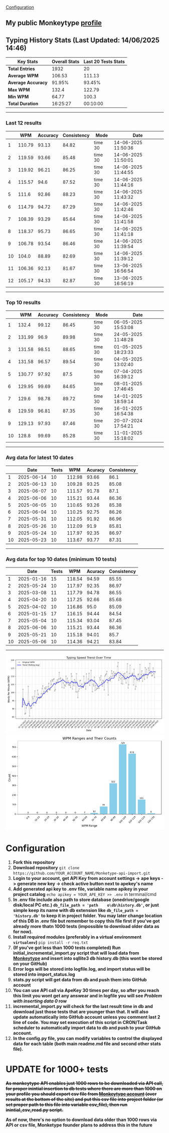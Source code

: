 
[Configuration](#configuration)
## My public Monkeytype [profile](https://monkeytype.com/profile/zp14)


        
## Typing History Stats (Last Updated: 14/06/2025 14:46)

| **Key Stats**               | **Overall Stats**       | **Last 20 Tests Stats**  |
|--------------------------|-------------------------|--------------------------|
| **Total Entries**        | 1932           | 20                       |
| **Average WPM**          | 106.53           | 111.13    |
| **Average Accuracy**     | 91.95%          | 93.45%   |
| **Max WPM**              | 132.4               | 122.79        |
| **Min WPM**              | 64.77               | 100.3                        |
| **Total Duration**       | 16:25:27        | 00:10:00                        |


---

### Last 12 results

| | WPM | Accuracy | Consistency | Mode | Date |
| --- | --- | -------- | ----------- | ---- | --------- |
| 1 | 110.79 | 93.13 | 84.82 | time 30 | 14-06-2025 11:50:36 |
| 2 | 119.59 | 93.66 | 85.48 | time 30 | 14-06-2025 11:50:01 |
| 3 | 119.92 | 96.21 | 86.25 | time 30 | 14-06-2025 11:44:55 |
| 4 | 115.57 | 94.6 | 87.52 | time 30 | 14-06-2025 11:44:16 |
| 5 | 111.6 | 92.86 | 88.23 | time 30 | 14-06-2025 11:43:32 |
| 6 | 114.79 | 94.72 | 87.29 | time 30 | 14-06-2025 11:42:46 |
| 7 | 108.39 | 93.29 | 85.64 | time 30 | 14-06-2025 11:41:58 |
| 8 | 118.37 | 95.73 | 86.65 | time 30 | 14-06-2025 11:41:18 |
| 9 | 106.78 | 93.54 | 86.46 | time 30 | 14-06-2025 11:39:54 |
| 10 | 104.0 | 88.89 | 82.69 | time 30 | 14-06-2025 11:39:12 |
| 11 | 106.36 | 92.13 | 81.67 | time 30 | 13-06-2025 16:56:54 |
| 12 | 105.17 | 94.33 | 82.87 | time 30 | 13-06-2025 16:56:19 |


 --- 

### Top 10 results

| | WPM | Accuracy | Consistency | Mode | Date |
| --- | --- | -------- | ----------- | ---- | --------- |
| 1 | 132.4 | 99.12 | 86.45 | time 30 | 06-05-2025 15:53:08 |
| 2 | 131.99 | 96.9 | 89.98 | time 30 | 24-05-2025 11:48:28 |
| 3 | 131.58 | 98.51 | 88.65 | time 30 | 01-05-2025 18:23:33 |
| 4 | 131.58 | 96.57 | 89.54 | time 30 | 04-05-2025 13:02:40 |
| 5 | 130.77 | 97.92 | 87.5 | time 30 | 07-04-2025 16:39:12 |
| 6 | 129.95 | 99.69 | 84.65 | time 30 | 08-01-2025 17:46:45 |
| 7 | 129.6 | 98.78 | 89.72 | time 30 | 14-01-2025 18:59:14 |
| 8 | 129.59 | 96.81 | 87.35 | time 30 | 16-01-2025 16:54:38 |
| 9 | 129.13 | 97.93 | 87.46 | time 30 | 20-07-2024 17:54:21 |
| 10 | 128.8 | 99.69 | 85.28 | time 30 | 11-01-2025 15:18:02 |


 --- 

### Avg data for latest 10 dates

| | Date | Tests | WPM | Acuracy | Consistency |
| --- | --- | -------- | ----------- | ---- | --------- |
| 1 | 2025-06-14 | 10 | 112.98 | 93.66 | 86.1 |
| 2 | 2025-06-13 | 10 | 109.28 | 93.25 | 85.08 |
| 3 | 2025-06-07 | 10 | 111.57 | 91.78 | 87.1 |
| 4 | 2025-06-06 | 10 | 115.21 | 93.44 | 86.36 |
| 5 | 2025-06-05 | 10 | 110.65 | 93.26 | 85.38 |
| 6 | 2025-06-04 | 10 | 110.25 | 92.75 | 86.26 |
| 7 | 2025-05-31 | 10 | 112.05 | 91.92 | 86.96 |
| 8 | 2025-05-26 | 10 | 112.09 | 91.9 | 85.81 |
| 9 | 2025-05-24 | 10 | 117.97 | 92.35 | 86.97 |
| 10 | 2025-05-23 | 10 | 113.67 | 93.77 | 87.31 |


 --- 

### Avg data for top 10 dates (minimum 10 tests)

| | Date | Tests | WPM | Acuracy | Consistency |
| --- | --- | -------- | ----------- | ---- | --------- |
| 1 | 2025-01-16 | 15 | 118.54 | 94.59 | 85.55 |
| 2 | 2025-05-24 | 10 | 117.97 | 92.35 | 86.97 |
| 3 | 2025-03-08 | 11 | 117.79 | 94.78 | 86.55 |
| 4 | 2025-04-20 | 10 | 117.25 | 92.66 | 85.68 |
| 5 | 2025-04-02 | 10 | 116.86 | 95.0 | 85.09 |
| 6 | 2025-01-15 | 17 | 116.15 | 94.44 | 84.54 |
| 7 | 2025-05-04 | 10 | 115.34 | 93.04 | 87.45 |
| 8 | 2025-06-06 | 10 | 115.21 | 93.44 | 86.36 |
| 9 | 2025-05-21 | 10 | 115.18 | 94.01 | 85.7 |
| 10 | 2025-05-06 | 10 | 114.36 | 94.21 | 83.84 |


 --- 


        
![speed trend](typing_speed_trend.png)
![counted chart](count_tests.png)
# Configuration
1. **Fork this repository** 
2. **Download repository** `git clone https://github.com/YOUR_ACCOUNT_NAME/Monketype-api-import.git`
3. **Login to your account, get API Key from account settings -> ape keys -> generate new key -> check active button next to apekey's name**
4. **Add generated api key to .env file, variable name apikey in your project catalog**  `echo apikey = YOUR_APE_KEY >> .env` in terminal/cmd
5. **In .env file include also path to store database (onedrive/google disk/local PC etc.) `db_file_path = 'path	o\db\history.db'`, or just simple keep its name with db extension like `db_file_path = 'history.db'` to keep it in project folder. You may later change location of this DB in .env file but remember to copy this file first if you've got already more thatn 1000 tests (impossible to download older data as for now).**
6. **Install required modules (preferably in a virtual environment `virtualenv`)** `pip install -r req.txt`
7. **(If you've got less than 1000 tests completed) Run initial_incremental_import.py script that will load data from [Monkeytype](https://monkeytype.com/) and insert into sqllite3 db history.db (this wont be stored on your GitHub)**
8. **Error logs will be stored into logfile.log, and import status will be stored into import_status.log**
9. **stats.py script will get data from db and push them into GitHub account**
10. **You can use API call via ApeKey 30 times per day, so after you reach this limit you wont get any answear and in logfile you will see *Problem with inserting data 0* row**
11. **incremental_import.py will check for the last result time in db and download just those tests that are younger than that. It will also update automatically into GitHub account unless you comment last 2 line of code. You may set execution of this script in CRON/Task scheduler to automatically import data to db and push to your GitHub account.**
12. **In the config.py file, you can modify variables to control the displayed data for each table (both main readme.md file and second other stats file).**

# UPDATE for 1000+ tests
    
~~**As monkeytype API enables just 1000 rows to be downloaded via API call, for proper inintial insertion to db tests where there are more than 1000 on your profile
you should export csv file from [Monkeytype account](https://monkeytype.com/account) (over results at the bottom of the site)
and put this csv file into project folder (or set proper path to this file into variable csv_file), then run inintial_csv_read.py script.**~~

**As of now, there's no option to download data older than 1000 rows via API or csv file, Monketype founder plans to address this in the future**
    
    